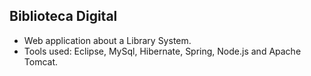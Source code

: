 ## Biblioteca Digital

- Web application about a Library System.
- Tools used: Eclipse, MySql, Hibernate, Spring, Node.js and Apache Tomcat.
